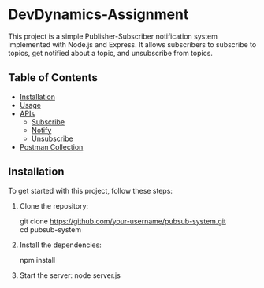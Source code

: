 # DevDynamics-Assignment

This project is a simple Publisher-Subscriber notification system implemented with Node.js and Express. It allows subscribers to subscribe to topics, get notified about a topic, and unsubscribe from topics.

## Table of Contents

- [Installation](#installation)
- [Usage](#usage)
- [APIs](#apis)
  - [Subscribe](#subscribe)
  - [Notify](#notify)
  - [Unsubscribe](#unsubscribe)
- [Postman Collection](#postman-collection)

## Installation

To get started with this project, follow these steps:

1. Clone the repository:

   git clone https://github.com/your-username/pubsub-system.git  
   cd pubsub-system

2. Install the dependencies:

   npm install
   
3. Start the server:
   node server.js
